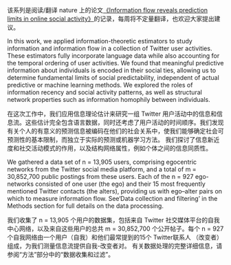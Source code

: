 该系列是阅读/翻译 nature 上的论文[《Information flow reveals prediction limits in online social activity》](https://doi.org/10.1038/s41562-018-0510-5)的记录，每周将不定量翻译，也欢迎大家提出建议。

In this work, we applied information-theoretic estimators to study information and information flow in a collection of Twitter user activities. These estimators fully incorporate language data while also accounting for the temporal ordering of user activities. We found that meaningful predictive information about individuals is encoded in their social ties, allowing us to determine fundamental limits of social predictability, independent of actual predictive or machine learning methods. We explored the roles of information recency and social activity patterns, as well as structural network properties such as information homophily between individuals. 

在这次工作中，我们应用信息理论估计来研究一组 Twitter 用户活动中的信息和信息流。这些估计完全包含语言数据，同时还考虑了用户活动的时间顺序。我们发现有关个人的有意义的预测信息被编码在他们的社会关系中，使我们能够确定社会可预测性的基本限制，而独立于实际的预测或机器学习方法。 我们探讨了信息新近度和社交活动模式的作用，以及结构网络属性，例如个体之间的信息同质性。

We gathered a data set of n = 13,905 users, comprising egocentric networks from the Twitter social media platform, and a total of m = 30,852,700 public postings from these users. Each of the n = 927 ego-networks consisted of one user (the ego) and their 15 most frequently mentioned Twitter contacts (the alters), providing us with ego–alter pairs on which to measure information flow. See‘Data collection and filtering’ in the Methods section for full details on the data processing.

我们收集了 n = 13,905 个用户的数据集，包括来自 Twitter 社交媒体平台的自我中心网络，以及来自这些用户的总共 m = 30,852,700 个公开帖子。每个 n = 927 个自我网络由一个用户（自我）和他们最常提到的15个 Twitter联系人 （改变者）组成，为我们测量信息流提供自我-改变者对。 有关数据处理的完整详细信息，请参阅“方法”部分中的“数据收集和过滤”。

